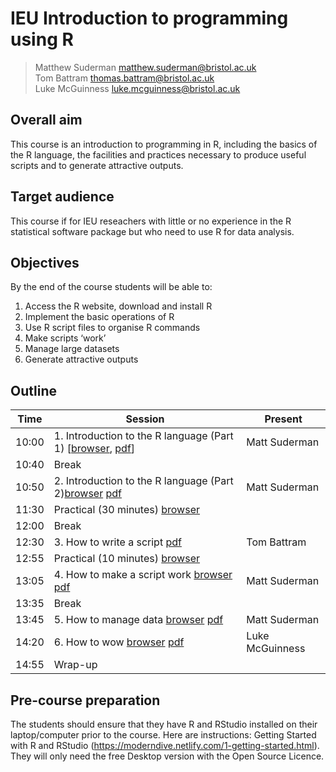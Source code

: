 # IEU Introduction to programming using R

> Matthew Suderman matthew.suderman@bristol.ac.uk<br>
> Tom Battram thomas.battram@bristol.ac.uk<br>
> Luke McGuinness luke.mcguinness@bristol.ac.uk

## Overall aim

This course is an introduction to programming in R, including the basics of the R language, the facilities and practices necessary to produce useful scripts and to generate attractive outputs.

## Target audience
This course if for IEU reseachers with little or no experience in the R statistical software package but who need to use R for data analysis.

## Objectives
By the end of the course students will be able to:

1.	Access the R website, download and install R
2.	Implement the basic operations of R
3.	Use R script files to organise R commands
4.	Make scripts ‘work’
5.	Manage large datasets
6.	Generate attractive outputs

## Outline

|Time |Session |Present|
|-----|--------|-------|
|10:00	|1.	Introduction to the R language (Part 1) [[browser](https://perishky.github.io/r/introduction/slides.html), [pdf](introduction/introduction.pdf)] |Matt Suderman|
|10:40	|Break	||
|10:50	|2.	Introduction to the R language (Part 2)[browser](https://perishky.github.io/r/introduction/slides.html#111) [pdf](introduction/introduction.pdf)|Matt Suderman|
|11:30	| Practical (30 minutes) [browser](introduction/practical.md)||	
|12:00	|Break	||
|12:30	|3.	How to write a script [pdf](how-to-write-a-script/how-to-write-a-script.pdf)    |Tom Battram|
|12:55	| Practical (10 minutes) [browser](how-to-write-a-script/practical.md)	   ||
|13:05	|4.	How to make a script work [browser](https://perishky.github.io/r/making-scripts-work/slides.html) [pdf](how-to-make-scripts-work/how-to-make-scripts-work.pdf)	|Matt Suderman|
|13:35	|Break	||
|13:45	|5.	How to manage data [browser](https://perishky.github.io/r/managing-data/slides.html) [pdf](how-to-manage-data/how-to-manage-data.pdf) 	       |Matt Suderman|
|14:20	|6.	How to wow [browser](https://mcguinlu.github.io/slides/intro-to-r-phd/teaching-shiny-slides.html) [pdf](how-to-wow/how-to-wow.pdf) |Luke McGuinness|
|14:55	|Wrap-up	||


## Pre-course preparation 

The students should ensure that they have R and RStudio installed on their laptop/computer prior to the course.  Here are instructions: Getting Started with R and RStudio (https://moderndive.netlify.com/1-getting-started.html).  They will only need the free Desktop version with the Open Source Licence.


